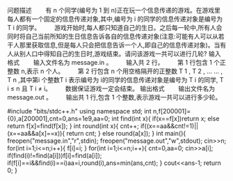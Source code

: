 问题描述
　　有 n 个同学(编号为 1 到 n)正在玩一个信息传递的游戏。在游戏里每人都有一个固定的信息传递对象,其中,编号为 i 的同学的信息传递对象是编号为T i 的同学。
　　游戏开始时,每人都只知道自己的生日。之后每一轮中,所有人会同时将自己当前所知的生日信息告诉各自的信息传递对象(注意:可能有人可以从若干人那里获取信息,但是每人只会把信息告诉一个人,即自己的信息传递对象)。当有人从别人口中得知自己的生日时,游戏结束。请问该游戏一共可以进行几轮?
输入格式
　　输入文件名为 message.in 。
　　输入共 2 行。
　　第 1 行包含 1 个正整数 n,表示 n 个人。
　　第 2 行包含 n 个用空格隔开的正整数 T 1 , T 2 , ... ... , T n ,其中第i 个整数T i 表示编号为 i的同学的信息传递对象是编号为 T i 的同学, T i ≤ n 且 T i ≠ i。
　　数据保证游戏一定会结束。
输出格式
　　输出文件名为 message.out 。
　　输出共 1 行,包含 1 个整数,表示游戏一共可以进行多少轮。



#include "bits/stdc++.h"
using namespace std;
int n,f[200001]={0},a[200001],cnt=0,ans=1e9,aa=0;
int find(int x){
    if(x==f[x])return x;
    else return f[x]=find(f[x]);
}
int round(int x){
    cnt++;
    if((x==aa&&cnt!=1)||(x==aa&&a[x]==x)){
        return cnt;
    }
    else round(a[x]);
}
int main(){
		freopen("message.in","r",stdin);
	  freopen("message.out","w",stdout);
    cin>>n;
    for(int i=1;i<=n;i++){
        f[i]=i;
    }
    for(int i=1;i<=n;i++){
        cnt=0,aa=0;
        cin>>a[i];
        if(find(i)!=find(a[i]))f[i]=find(a[i]);
        if(f[i]==i&&find(i)==i)aa=i,round(i),ans=min(ans,cnt);
    }
    cout<<ans-1;
    return 0;
}